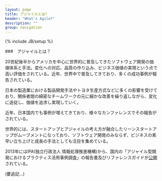 ```yaml
---
layout: page
title: アジャイルとは?
header: "What's Agile?"
description: ""
group: navigation
---
```

{% include JB/setup %}

###　アジャイルとは？

20世紀後半からアメリカを中心に世界的に普及してきたソフトウェア開発の価値体系と手法。変化への対応、品質の作り込み、ビジネス価値の実現という点で高い評価をされている。近年、世界中で普及してきており、多くの成功事例が報告されている。

日本の製造業における製品開発手法やトヨタ生産方式などに多くの影響を受けており、関係者間の綿密なチームワークの元に細かな改善を繰り返しながら、変化に追従し、価値を追求し実現していく。

近年、日本国内でも事例が増えてきており、様々なカンファレンスでその報告がされている。

世界的には、スタートアップとアジャイルの考え方が融合したリーンスタートアップがムーブメントになっており、ソフトウェア開発のみならず、ビジネスの素早い立ち上げと成長の手法としても注目を集めている。

2013年にはIPA(独立行政法人 情報処理推進機構)から、国内の「アジャイル型開発におけるプラクティス活用事例調査」の報告書及びリファレンスガイドが[公開](http://www.ipa.go.jp/sec/softwareengineering/reports/20130319.html)されている。

(要追記...)


